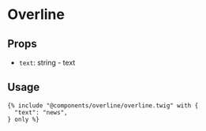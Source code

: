 # Overline

## Props

- `text`: string - text

## Usage

```twig
{% include "@components/overline/overline.twig" with {
  "text": "news",
} only %}
```
